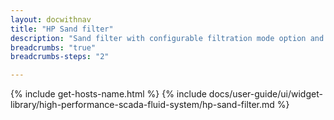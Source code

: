 ```yaml
---
layout: docwithnav
title: "HP Sand filter"
description: "Sand filter with configurable filtration mode option and various states."
breadcrumbs: "true"
breadcrumbs-steps: "2"

---
```

{% include get-hosts-name.html %}
{% include docs/user-guide/ui/widget-library/high-performance-scada-fluid-system/hp-sand-filter.md %}
